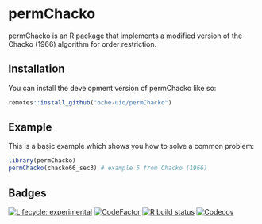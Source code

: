 
# permChacko

permChacko is an R package that implements a modified version of the Chacko (1966) algorithm for order restriction.

## Installation

You can install the development version of permChacko like so:

``` r
remotes::install_github("ocbe-uio/permChacko")
```

## Example

This is a basic example which shows you how to solve a common problem:

``` r
library(permChacko)
permChacko(chacko66_sec3) # example 5 from Chacko (1966)
```

## Badges

<!-- badges: start -->
[![Lifecycle: experimental](https://img.shields.io/badge/lifecycle-experimental-orange.svg)](https://lifecycle.r-lib.org/articles/stages.html#experimental)
[![CodeFactor](https://www.codefactor.io/repository/github/ocbe-uio/permChacko/badge)](https://www.codefactor.io/repository/github/ocbe-uio/permChacko)
[![R build status](https://github.com/ocbe-uio/permChacko/workflows/R-CMD-check/badge.svg)](https://github.com/ocbe-uio/permChacko/actions)
[![Codecov](https://codecov.io/gh/ocbe-uio/permChacko/branch/develop/graph/badge.svg)](https://codecov.io/gh/ocbe-uio/permChacko)
<!-- badges: end -->
